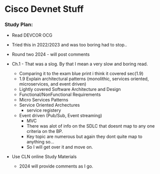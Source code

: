 # Cisco Devnet Stuff

### Study Plan:
- Read DEVCOR OCG
- Tried this in 2022/2023 and was too boring had to stop..
- Round two 2024 - will post comments
- Ch.1 - That was a slog. By that I mean a very slow and boring read.
	- Comparing it to the exam blue print i think it covered sec(1.9)
   	- 1.9 Explain architectural patterns (monolithic, services oriented, microservices, and event 
driven)
	- Lightly covered Software Architecture and Design 
	- Functional/NonFunctional Requirements
   	- Micro Services Patterns
   	- Service Oriented Archectures
   	    - service registery
   	- Event driven (Pub/Sub, Event streaming)
        - MVC
        - There was alot of info on the SDLC that doesnt map to any one criteria on the BP.
        - Key topic are numerous but again they dont quite map to anything so...
        - So I will get over it and move on.

- Use CLN online Study Materials
	- 2024 will provide comments as I go.

